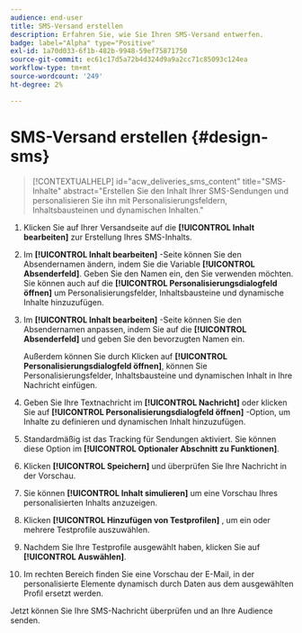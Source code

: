 ```yaml
---
audience: end-user
title: SMS-Versand erstellen
description: Erfahren Sie, wie Sie Ihren SMS-Versand entwerfen.
badge: label="Alpha" type="Positive"
exl-id: 1a70d033-6f1b-482b-9948-59ef75871750
source-git-commit: ec61c17d5a72b4d324d9a9a2cc71c85093c124ea
workflow-type: tm+mt
source-wordcount: '249'
ht-degree: 2%

---
```


# SMS-Versand erstellen {#design-sms}

>[!CONTEXTUALHELP]
>id="acw_deliveries_sms_content"
>title="SMS-Inhalte"
>abstract="Erstellen Sie den Inhalt Ihrer SMS-Sendungen und personalisieren Sie ihn mit Personalisierungsfeldern, Inhaltsbausteinen und dynamischen Inhalten."

1. Klicken Sie auf Ihrer Versandseite auf die **[!UICONTROL Inhalt bearbeiten]** zur Erstellung Ihres SMS-Inhalts.

1. Im **[!UICONTROL Inhalt bearbeiten]** -Seite können Sie den Absendernamen ändern, indem Sie die Variable **[!UICONTROL Absenderfeld]**. Geben Sie den Namen ein, den Sie verwenden möchten. Sie können auch auf die **[!UICONTROL Personalisierungsdialogfeld öffnen]** um Personalisierungsfelder, Inhaltsbausteine und dynamische Inhalte hinzuzufügen.

1. Im **[!UICONTROL Inhalt bearbeiten]** -Seite können Sie den Absendernamen anpassen, indem Sie auf die **[!UICONTROL Absenderfeld]** und geben Sie den bevorzugten Namen ein.

   Außerdem können Sie durch Klicken auf **[!UICONTROL Personalisierungsdialogfeld öffnen]**, können Sie Personalisierungsfelder, Inhaltsbausteine und dynamischen Inhalt in Ihre Nachricht einfügen.

1. Geben Sie Ihre Textnachricht im **[!UICONTROL Nachricht]** oder klicken Sie auf **[!UICONTROL Personalisierungsdialogfeld öffnen]** -Option, um Inhalte zu definieren und dynamischen Inhalt hinzuzufügen.

1. Standardmäßig ist das Tracking für Sendungen aktiviert. Sie können diese Option im **[!UICONTROL Optionaler Abschnitt zu Funktionen]**.

1. Klicken **[!UICONTROL Speichern]** und überprüfen Sie Ihre Nachricht in der Vorschau.

1. Sie können **[!UICONTROL Inhalt simulieren]** um eine Vorschau Ihres personalisierten Inhalts anzuzeigen.

1. Klicken **[!UICONTROL Hinzufügen von Testprofilen]** , um ein oder mehrere Testprofile auszuwählen.

1. Nachdem Sie Ihre Testprofile ausgewählt haben, klicken Sie auf **[!UICONTROL Auswählen]**.

1. Im rechten Bereich finden Sie eine Vorschau der E-Mail, in der personalisierte Elemente dynamisch durch Daten aus dem ausgewählten Profil ersetzt werden.

Jetzt können Sie Ihre SMS-Nachricht überprüfen und an Ihre Audience senden.
